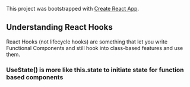 This project was bootstrapped with [Create React App](https://github.com/facebook/create-react-app).

## Understanding React Hooks
React Hooks (not lifecycle hooks) are something that let you write Functional Components and still hook into class-based features and use them.

### UseState() is more like this.state to initiate state for function based components